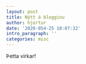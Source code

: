 ```yaml
---
layout: post
title: Nýtt á blogginu
author: hjortur
date: '2020-054-25 10:07:32'
intro_paragraph: ''
categories: misc
---
```

Þetta virkar!